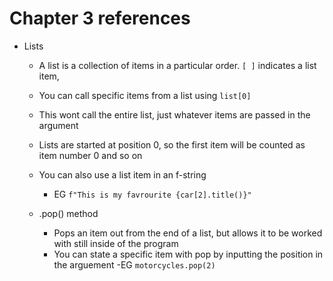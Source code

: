 # Chapter 3 references

- Lists
  - A list is a collection of items in a particular order. ```[ ]``` indicates a list item,
  - You can call specific items from a list using ```list[0]```
  - This wont call the entire list, just whatever items are passed in the argument
  - Lists are started at position 0, so the first item will be counted as item number 0 and so on
  - You can also use a list item in an f-string
    - EG ```f"This is my favrourite {car[2].title()}"```

  - .pop() method
    - Pops an item out from the end of a list, but allows it to be worked with still inside of the program
    - You can state a specific item with pop by inputting the position in the arguement
    -EG ```motorcycles.pop(2)```


